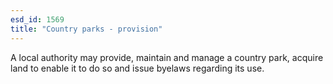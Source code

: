 ```yaml
---
esd_id: 1569
title: "Country parks - provision"
---
```


A local authority may provide, maintain and manage a country park, acquire land to enable it to do so and issue byelaws regarding its use.

